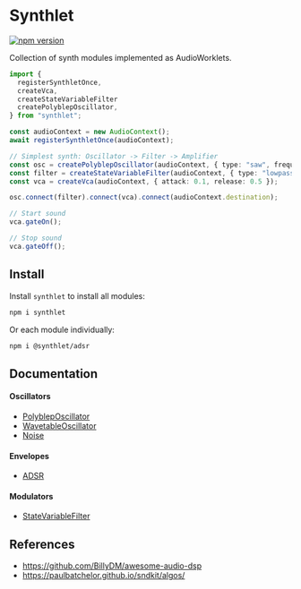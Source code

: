 # Synthlet

[![npm version](https://img.shields.io/npm/v/synthlet)](https://www.npmjs.com/package/synthlet)

Collection of synth modules implemented as AudioWorklets.

```ts
import {
  registerSynthletOnce,
  createVca,
  createStateVariableFilter
  createPolyblepOscillator,
} from "synthlet";

const audioContext = new AudioContext();
await registerSynthletOnce(audioContext);

// Simplest synth: Oscillator -> Filter -> Amplifier
const osc = createPolyblepOscillator(audioContext, { type: "saw", frequency: 440 });
const filter = createStateVariableFilter(audioContext, { type: "lowpass", frequency: 4000 });
const vca = createVca(audioContext, { attack: 0.1, release: 0.5 });

osc.connect(filter).connect(vca).connect(audioContext.destination);

// Start sound
vca.gateOn();

// Stop sound
vca.gateOff();
```

## Install

Install `synthlet` to install all modules:

```bash
npm i synthlet
```

Or each module individually:

```bash
npm i @synthlet/adsr
```

## Documentation

#### Oscillators

- [PolyblepOscillator](/packages/polyblep-oscilllator)
- [WavetableOscillator](/packages/wavetable-oscilllator)
- [Noise](/packages/noise)

#### Envelopes

- [ADSR](/packages/adsr)

#### Modulators

- [StateVariableFilter](/packages/state-variable-filter)

## References

- https://github.com/BillyDM/awesome-audio-dsp
- https://paulbatchelor.github.io/sndkit/algos/
